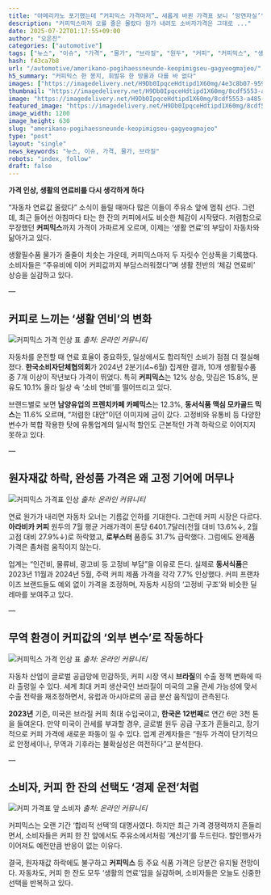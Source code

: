 ```yaml
---
title: "아메리카노 포기했는데 “커피믹스 가격마저”… 새롭게 바뀐 가격표 보니 ‘망연자실’"
description: "커피믹스마저 오를 줄은 몰랐다 원가 내려도 소비자가격은 그대로 ..."
date: 2025-07-22T01:17:55+09:00
author: "오은진"
categories: ["automotive"]
tags: ["뉴스", "이슈", "가격", "물가", "브라질", "원두", "커피", "커피믹스", "생활필수품가격영향", "소비자심리변화"]
hash: f43ca7b8
url: "/automotive/amerikano-pogihaessneunde-keopimigseu-gagyeogmajeo/"
h5_summary: "커피믹스 한 봉지, 휘발유 한 방울과 다를 바 없다"
images: ["https://imagedelivery.net/H9Db0IpqceHdtipd1X60mg/4e3c8b07-9596-4325-7ae2-f20830747600/public", "https://imagedelivery.net/H9Db0IpqceHdtipd1X60mg/5959d9c6-af1c-44eb-bc5b-1e084b2a4800/public", "https://imagedelivery.net/H9Db0IpqceHdtipd1X60mg/8cdf5553-a485-4202-ae53-e0cc0c517f00/public", "https://imagedelivery.net/H9Db0IpqceHdtipd1X60mg/c035deae-121d-47e1-ed5e-1fe3ff149300/public", "https://imagedelivery.net/H9Db0IpqceHdtipd1X60mg/64efde19-00d0-44f0-cbe1-837dd82fe400/public"]
thumbnail: "https://imagedelivery.net/H9Db0IpqceHdtipd1X60mg/8cdf5553-a485-4202-ae53-e0cc0c517f00/public"
image: "https://imagedelivery.net/H9Db0IpqceHdtipd1X60mg/8cdf5553-a485-4202-ae53-e0cc0c517f00/public"
featured_image: "https://imagedelivery.net/H9Db0IpqceHdtipd1X60mg/8cdf5553-a485-4202-ae53-e0cc0c517f00/public"
image_width: 1200
image_height: 630
slug: "amerikano-pogihaessneunde-keopimigseu-gagyeogmajeo"
type: "post"
layout: "single"
news_keywords: "뉴스, 이슈, 가격, 물가, 브라질"
robots: "index, follow"
draft: false
---
```


**가격 인상, 생활의 연료비를 다시 생각하게 하다**

“자동차 연료값 올랐다” 소식이 들릴 때마다 많은 이들이 주유소 앞에 멈춰 선다. 그런데, 최근 들어선 아침마다 타는 한 잔의 커피에서도 비슷한 체감이 시작됐다. 저렴함으로 무장했던 **커피믹스**까지 가격이 가파르게 오르며, 이제는 ‘생활 연료’의 부담이 자동차와 닮아가고 있다.  

생활필수품 물가가 줄줄이 치솟는 가운데, 커피믹스마저 두 자릿수 인상폭을 기록했다. 소비자들은 “주유비에 이어 커피값까지 부담스러워졌다”며 생활 전반의 ‘체감 연료비’ 상승을 실감하고 있다.  

—

## 커피로 느끼는 ‘생활 연비’의 변화

![커피믹스 가격 인상 표](https://imagedelivery.net/H9Db0IpqceHdtipd1X60mg/5959d9c6-af1c-44eb-bc5b-1e084b2a4800/public)
*출처: 온라인 커뮤니티*


자동차를 운전할 때 연료 효율이 중요하듯, 일상에서도 합리적인 소비가 점점 더 절실해졌다. **한국소비자단체협의회**가 2024년 2분기(4~6월) 집계한 결과, 10개 생활필수품 중 7개 이상이 작년보다 가격이 뛰었다. 특히 **커피믹스**는 12% 상승, 맛김은 15.8%, 분유도 10.1% 올라 일상 속 ‘소비 연비’를 떨어뜨리고 있다.

브랜드별로 보면 **남양유업의 프렌치카페 카페믹스**는 12.3%, **동서식품 맥심 모카골드 믹스**는 11.6% 오르며, “저렴한 대안”이던 이미지에 금이 갔다. 고정비와 유통비 등 다양한 변수가 복합 작용한 탓에 유통업계의 일시적 할인도 근본적인 가격 하락으로 이어지지 못하고 있다.

—

## 원자재값 하락, 완성품 가격은 왜 고정 기어에 머무나

![커피믹스 가격표 인상](https://imagedelivery.net/H9Db0IpqceHdtipd1X60mg/64efde19-00d0-44f0-cbe1-837dd82fe400/public)
*출처: 온라인 커뮤니티*


연료 원가가 내리면 자동차 오너는 기름값 인하를 기대한다. 그런데 커피 시장은 다르다. **아라비카 커피** 원두의 7월 평균 거래가격이 톤당 6401.7달러(전월 대비 13.6%↓, 2월 고점 대비 27.9%↓)로 하락했고, **로부스터** 품종도 31.7% 급락했다. 그럼에도 완제품 가격은 좀처럼 움직이지 않는다.

업계는 “인건비, 물류비, 광고비 등 고정비 부담”을 이유로 든다. 실제로 **동서식품**은 2023년 11월과 2024년 5월, 주력 커피 제품 가격을 각각 7.7% 인상했다. 커피 프랜차이즈 브랜드들도 예외 없이 가격을 조정하며, 자동차 시장의 ‘고정비 구조’와 비슷한 딜레마를 보여주고 있다.

—

## 무역 환경이 커피값의 ‘외부 변수’로 작동하다

![커피믹스 가격 인상 표](https://imagedelivery.net/H9Db0IpqceHdtipd1X60mg/c035deae-121d-47e1-ed5e-1fe3ff149300/public)
*출처: 온라인 커뮤니티*


자동차 산업이 글로벌 공급망에 민감하듯, 커피 시장 역시 **브라질**의 수출 정책 변화에 따라 출렁일 수 있다. 세계 최대 커피 생산국인 브라질이 미국의 고율 관세 가능성에 맞서 수출 전략을 재조정하면서, 유럽과 아시아로의 공급 분산 움직임이 관측된다.

**2023년** 기준, 미국은 브라질 커피 최대 수입국이고, **한국은 12번째**로 연간 6만 3천 톤을 들여온다. 만약 미국이 관세를 부과할 경우, 글로벌 원두 공급 구조가 흔들리고, 장기적으로 커피 가격에 새로운 파동이 일 수 있다. 업계 관계자들은 “원두 가격이 단기적으로 안정세이나, 무역과 기후라는 불확실성은 여전하다”고 분석한다.

—

## 소비자, 커피 한 잔의 선택도 ‘경제 운전’처럼

![커피 가격표 앞 소비자](https://imagedelivery.net/H9Db0IpqceHdtipd1X60mg/4e3c8b07-9596-4325-7ae2-f20830747600/public)
*출처: 온라인 커뮤니티*


커피믹스는 오랜 기간 ‘합리적 선택’의 대명사였다. 하지만 최근 가격 경쟁력까지 흔들리면서, 소비자들은 커피 한 잔 앞에서도 주유소에서처럼 ‘계산기’를 두드린다. 할인행사가 이어져도 예전만큼 반응이 없는 이유다.

결국, 원자재값 하락에도 불구하고 **커피믹스** 등 주요 식품 가격은 당분간 유지될 전망이다. 자동차도, 커피 한 잔도 모두 ‘생활의 연료’임을 실감하며, 소비자들은 오늘도 신중한 선택을 반복하고 있다.
